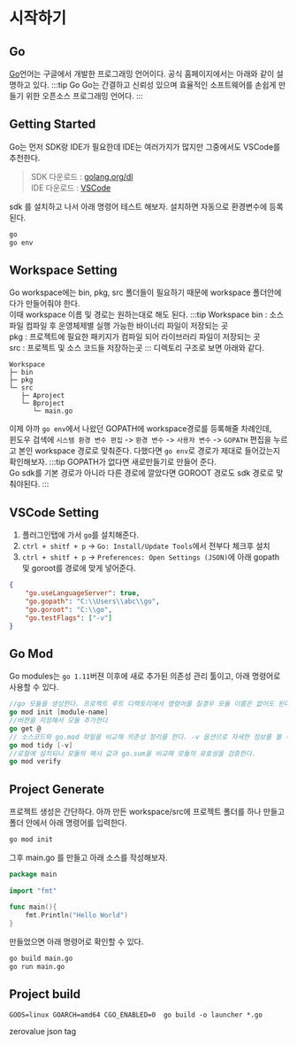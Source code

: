 # 시작하기

## Go
[Go](https://golang.org/)언어는 구글에서 개발한 프로그래밍 언어이다. 공식 홈페이지에서는 아래와 같이 설명하고 있다.
:::tip Go
Go는 간결하고 신뢰성 있으며 효율적인 소프트웨어를 손쉽게 만들기 위한 오픈소스 프로그래밍 언어다.
:::
## Getting Started
Go는 먼저 SDK랑 IDE가 필요한데 IDE는 여러가지가 많지만 그중에서도 VSCode를 추천한다.
> SDK 다운로드 : [golang.org/dl](https://golang.org/dl/)  
IDE 다운로드 : [VSCode](https://code.visualstudio.com/Download)

sdk 를 설치하고 나서 아래 명령어 테스트 해보자. 설치하면 자동으로 환경변수에 등록된다.
```sh
go
go env
```
## Workspace Setting
Go workspace에는 bin, pkg, src 폴더들이 필요하기 때문에 workspace 폴더안에다가 만들어줘야 한다.  
이때 workspace 이름 및 경로는 원하는대로 해도 된다.
:::tip Workspace
bin : 소스파일 컴파일 후 운영체제별 실행 가능한 바이너리 파일이 저장되는 곳  
pkg : 프로젝트에 필요한 패키지가 컴파일 되어 라이브러리 파일이 저장되는 곳  
src : 프로젝트 및 소스 코드들 저장하는곳
:::
디렉토리 구조로 보면 아래와 같다.
```
Workspace
├─ bin
├─ pkg
└─ src
   ├─ Aproject
   └─ Bproject
      └─ main.go
```
이제 아까 `go env`에서 나왔던 GOPATH에 workspace경로를 등록해줄 차례인데,  
윈도우 검색에 `시스템 환경 변수 편집` -> `환경 변수` -> `사용자 변수` -> `GOPATH` 편집을 누르고 본인 workspace 경로로 맞춰준다. 다했다면 `go env`로 경로가 제대로 들어갔는지 확인해보자.
:::tip
GOPATH가 없다면 새로만들기로 만들어 준다.  
Go sdk를 기본 경로가 아니라 다른 경로에 깔았다면 GOROOT 경로도 sdk 경로로 맞춰야된다.
:::
## VSCode Setting  
1. 플러그인탭에 가서 `go`를 설치해준다.
2. `ctrl + shitf + p` -> `Go: Install/Update Tools`에서 전부다 체크후 설치
3. `ctrl + shitf + p` -> `Preferences: Open Settings (JSON)`에 아래 gopath 및 goroot를 경로에 맞게 넣어준다.

```json
{
    "go.useLanguageServer": true,
    "go.gopath": "C:\\Users\\abc\\go",
    "go.goroot": "C:\\go",
    "go.testFlags": ["-v"]
}
```

## Go Mod
Go modules는 `go 1.11`버젼 이후에 새로 추가된 의존성 관리 툴이고, 아래 명령어로 사용할 수 있다.
```go
//go 모듈을 생성한다. 프로젝트 루트 디렉토리에서 명령어를 칠경우 모듈 이름은 없어도 된다.
go mod init [module-name]
//버젼을 지정해서 모듈 추가한다
go get @
// 소스코드와 go.mod 파일을 비교해 의존성 정리를 한다. -v 옵션으로 자세한 정보를 볼 수 있다.
go mod tidy [-v]
//로컬에 설치되니 모듈의 해시 값과 go.sum을 비교해 모듈의 유효성을 검증한다.
go mod verify
```

## Project Generate
프로젝트 생성은 간단하다. 아까 만든 workspace/src에 프로젝트 폴더를 하나 만들고 폴더 안에서 아래 명령어를 입력한다.
```bash
go mod init
```
그후 main.go 를 만들고 아래 소스를 작성해보자.
```go
package main
 
import "fmt"
 
func main(){
    fmt.Println("Hello World")
}
```
만들었으면 아래 명령어로 확인할 수 있다.
```sh
go build main.go
go run main.go
```

## Project build
```
GOOS=linux GOARCH=amd64 CGO_ENABLED=0  go build -o launcher *.go
```
zerovalue 
json tag